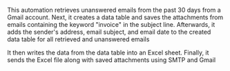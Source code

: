 This automation retrieves unanswered emails from the past 30 days from a Gmail account. Next, it creates a data table and  saves the attachments from emails containing the keyword "invoice" in the subject line. Afterwards, it adds the sender's address, email subject, and email date to the created data table for all retrieved and unanswered emails

It then writes the data from the data table into an Excel sheet. Finally, it sends the Excel file along with saved attachments using SMTP and Gmail
